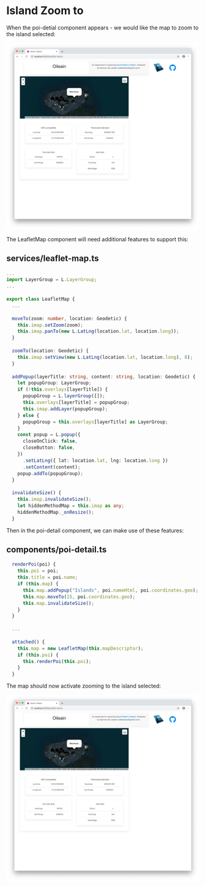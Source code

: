 # Island Zoom to 

When the poi-detial component appears - we would like the map to zoom to the island selected:

![](img/05.png)

The LeafletMap component will need additional features to support this:

## services/leaflet-map.ts

~~~typescript
...
import LayerGroup = L.LayerGroup;
...

export class LeafletMap { 
  ...

  moveTo(zoom: number, location: Geodetic) {
    this.imap.setZoom(zoom);
    this.imap.panTo(new L.LatLng(location.lat, location.long));
  }

  zoomTo(location: Geodetic) {
    this.imap.setView(new L.LatLng(location.lat, location.long), 8);
  }

  addPopup(layerTitle: string, content: string, location: Geodetic) {
    let popupGroup: LayerGroup;
    if (!this.overlays[layerTitle]) {
      popupGroup = L.layerGroup([]);
      this.overlays[layerTitle] = popupGroup;
      this.imap.addLayer(popupGroup);
    } else {
      popupGroup = this.overlays[layerTitle] as LayerGroup;
    }
    const popup = L.popup({
      closeOnClick: false,
      closeButton: false,
    })
      .setLatLng({ lat: location.lat, lng: location.long })
      .setContent(content);
    popup.addTo(popupGroup);
  }

  invalidateSize() {
    this.imap.invalidateSize();
    let hiddenMethodMap = this.imap as any;
    hiddenMethodMap._onResize();
  }
~~~

Then in the poi-detail component, we can make use of these features:

## components/poi-detail.ts

~~~typescript
  renderPoi(poi) {
    this.poi = poi;
    this.title = poi.name;
    if (this.map) {
      this.map.addPopup("Islands", poi.nameHtml, poi.coordinates.geo);
      this.map.moveTo(15, poi.coordinates.geo);
      this.map.invalidateSize();
    }
  }

  ...

  attached() {
    this.map = new LeafletMap(this.mapDescriptor);
    if (this.poi) {
      this.renderPoi(this.poi);
    }
  }
~~~

The map should now activate zooming to the island selected:

![](img/05.png)